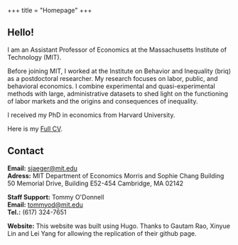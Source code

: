 +++
title = "Homepage"
+++

## Hello!

I am an Assistant Professor of Economics at the Massachusetts Institute of Technology (MIT). 

Before joining MIT, I worked at the Institute on Behavior and Inequality (briq) as a postdoctoral researcher. My research focuses on labor, public, and behavioral economics. I combine experimental and quasi-experimental methods with large, administrative datasets to shed light on the functioning of labor markets and the origins and consequences of inequality. 

I received my PhD in economics from Harvard University.

Here is my [Full CV](http://economics.mit.edu/faculty/sjaeger/cv). 

## Contact

**Email:** [sjaeger@mit.edu](sjaeger@mit.edu)  
**Adress:** 
MIT Department of Economics
Morris and Sophie Chang Building
50 Memorial Drive, Building E52-454
Cambridge, MA 02142

**Staff Support:** Tommy O'Donnell  
**Email:** [tommyod@mit.edu](tommyod@mit.edu)  
**Tel.:** (617) 324-7651 


**Website:** This website was built using Hugo. Thanks to Gautam Rao, Xinyue Lin and Lei Yang for allowing the replication of their github page.
